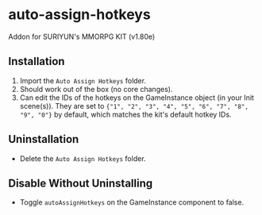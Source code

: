 # auto-assign-hotkeys
Addon for SURIYUN's MMORPG KIT (v1.80e)

## Installation
1. Import the `Auto Assign Hotkeys` folder.
2. Should work out of the box (no core changes).
3. Can edit the IDs of the hotkeys on the GameInstance object (in your Init scene(s)). They are set to `{"1", "2", "3", "4", "5", "6", "7", "8", "9", "0"}` by default, which matches the kit's default hotkey IDs.

## Uninstallation
* Delete the `Auto Assign Hotkeys` folder.

## Disable Without Uninstalling
* Toggle `autoAssignHotkeys` on the GameInstance component to false.
